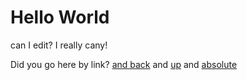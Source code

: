 # Hello World

can I edit? I really cany!

Did you go here by link? [and back](hello.md) and [up](../README.md) and [absolute](/draft/hello.html)
    
